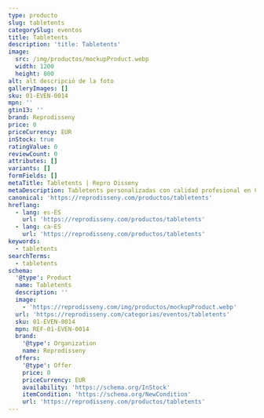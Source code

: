 ```yaml
---
type: producto
slug: tabletents
categorySlug: eventos
title: Tabletents
description: 'title: Tabletents'
image:
  src: /img/productos/mockupProduct.webp
  width: 1200
  height: 800
alt: alt descripció de la foto
galleryImages: []
sku: 01-EVEN-0014
mpn: ''
gtin13: ''
brand: Reprodisseny
price: 0
priceCurrency: EUR
inStock: true
ratingValue: 0
reviewCount: 0
attributes: []
variants: []
formFields: []
metaTitle: Tabletents | Repro Disseny
metaDescription: Tabletents personalizadas con calidad profesional en Cataluña.
canonical: 'https://reprodisseny.com/productos/tabletents'
hreflang:
  - lang: es-ES
    url: 'https://reprodisseny.com/productos/tabletents'
  - lang: ca-ES
    url: 'https://reprodisseny.com/productos/tabletents'
keywords:
  - tabletents
searchTerms:
  - tabletents
schema:
  '@type': Product
  name: Tabletents
  description: ''
  image:
    - 'https://reprodisseny.com/img/productos/mockupProduct.webp'
  url: 'https://reprodisseny.com/categorias/eventos/tabletents'
  sku: 01-EVEN-0014
  mpn: REF-01-EVEN-0014
  brand:
    '@type': Organization
    name: Reprodisseny
  offers:
    '@type': Offer
    price: 0
    priceCurrency: EUR
    availability: 'https://schema.org/InStock'
    itemCondition: 'https://schema.org/NewCondition'
    url: 'https://reprodisseny.com/productos/tabletents'
---
```


